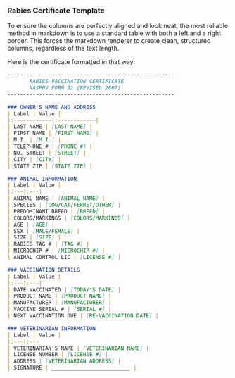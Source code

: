 ### Rabies Certificate Template

To ensure the columns are perfectly aligned and look neat, the most reliable method in markdown is to use a standard table with both a left and a right border. This forces the markdown renderer to create clean, structured columns, regardless of the text length.

Here is the certificate formatted in that way:

```markdown
-----------------------------------------------------
       RABIES VACCINATION CERTIFICATE
       NASPHV FORM 51 (REVISED 2007)
-----------------------------------------------------

### OWNER'S NAME AND ADDRESS
| Label | Value |
|:------------|:------------|
| LAST NAME | [LAST NAME] |
| FIRST NAME | [FIRST NAME] |
| M.I. | [M.I.] |
| TELEPHONE # | [PHONE #] |
| NO. STREET | [STREET] |
| CITY | [CITY] |
| STATE ZIP | [STATE ZIP] |

### ANIMAL INFORMATION
| Label | Value |
|:---|:---|
| ANIMAL NAME | [ANIMAL NAME] |
| SPECIES | [DOG/CAT/FERRET/OTHER] |
| PREDOMINANT BREED | [BREED] |
| COLORS/MARKINGS | [COLORS/MARKINGS] |
| AGE | [AGE] |
| SEX | [MALE/FEMALE] |
| SIZE | [SIZE] |
| RABIES TAG # | [TAG #] |
| MICROCHIP # | [MICROCHIP #] |
| ANIMAL CONTROL LIC | [LICENSE #] |

### VACCINATION DETAILS
| Label | Value |
|:---|:---|
| DATE VACCINATED | [TODAY'S DATE] |
| PRODUCT NAME | [PRODUCT NAME] |
| MANUFACTURER | [MANUFACTURER] |
| VACCINE SERIAL # | [SERIAL #] |
| NEXT VACCINATION DUE | [RE-VACCINATION DATE] |

### VETERINARIAN INFORMATION
| Label | Value |
|:---|:---
| VETERINARIAN'S NAME | [VETERINARIAN NAME] |
| LICENSE NUMBER | [LICENSE #] |
| ADDRESS | [VETERINARIAN ADDRESS] |
| SIGNATURE | _________________________ |
```
